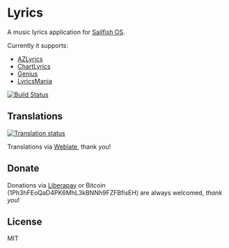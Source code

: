 # Lyrics

A music lyrics application for [Sailfish OS](https://sailfishos.org).

Currently it supports:
  * [AZLyrics](https://www.azlyrics.com)
  * [ChartLyrics](http://chartlyrics.com)
  * [Genius](https://genius.com)
  * [LyricsMania](https://www.lyricsmania.com)

[![Build Status](https://gitlab.com/ilpianista/harbour-Lyrics/badges/master/pipeline.svg)](https://gitlab.com/ilpianista/harbour-Lyrics/pipelines)

## Translations

[![Translation status](https://hosted.weblate.org/widgets/harbour-lyrics/-/svg-badge.svg)](https://hosted.weblate.org/engage/harbour-lyrics/?utm_source=widget)

Translations via [Weblate](https://hosted.weblate.org/projects/harbour-lyrics/), thank you!

## Donate

Donations via [Liberapay](https://liberapay.com/ilpianista) or Bitcoin (1Ph3hFEoQaD4PK6MhL3kBNNh9FZFBfisEH) are always welcomed, _thank you_!

## License

MIT
